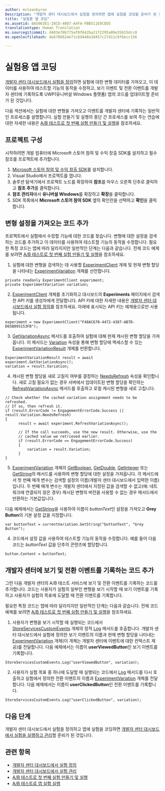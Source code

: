 ```yaml
---
author: mcleanbyron
Description: "개발자 센터 대시보드에서 실험을 정의하면 앱에 실험을 코딩할 준비가 된 것입니다."
title: "실험용 앱 코딩"
ms.assetid: 6A5063E1-28CD-4087-A4FA-FBB511E9CED5
translationtype: Human Translation
ms.sourcegitcommit: d403e78b775af0f842ba2172295a09e35015dcc8
ms.openlocfilehash: 4e6706624e71c6d448a3d457c27d11c9f6ecc156

---
```


# 실험용 앱 코딩

[개발자 센터 대시보드에서 실험을 정의](define-your-experiment-in-the-dev-center-dashboard.md)하면 실험에 대한 변형 데이터를 가져오고, 이 데이터를 사용하여 테스트할 기능의 동작을 수정하고, 보기 이벤트 및 전환 이벤트를 개발자 센터에 기록하도록 UWP(유니버설 Windows 플랫폼) 앱의 코드를 업데이트할 준비가 된 것입니다.

다음 섹션에서는 실험에 대한 변형을 가져오고 이벤트를 개발자 센터에 기록하는 일반적인 프로세스를 설명합니다. 실험 만들기 및 실행의 종단 간 프로세스를 보여 주는 연습에 대한 자세한 내용은 [A/B 테스트로 첫 번째 실험 만들기 및 실행](create-and-run-your-first-experiment-with-a-b-testing.md)을 참조하세요.

## 프로젝트 구성

시작하려면 개발 컴퓨터에 Microsoft 스토어 참여 및 수익 창출 SDK를 설치하고 필수 참조를 프로젝트에 추가합니다.

1. [Microsoft 스토어 참여 및 수익 창출 SDK](http://aka.ms/store-em-sdk)를 설치합니다.
2. Visual Studio에서 프로젝트를 엽니다.
3. 솔루션 탐색기에서 프로젝트 노드를 확장하여 **참조**를 마우스 오른쪽 단추로 클릭하고 **참조 추가**를 클릭합니다.
3. **참조 관리자**에서 **유니버설 Windows**를 확장하고 **확장**을 클릭합니다.
4. SDK 목록에서 **Microsoft 스토어 참여 SDK** 옆의 확인란을 선택하고 **확인**을 클릭합니다.

## 변형 설정을 가져오는 코드 추가

프로젝트에서 실험에서 수정할 기능에 대한 코드를 찾습니다. 변형에 대한 설정을 검색하는 코드를 추가하고 이 데이터를 사용하여 테스트할 기능의 동작을 수정합니다. 필요한 특정 코드는 앱에 따라 달라지지만 일반적인 단계는 다음과 같습니다. 전체 코드 예제를 보려면 [A/B 테스트로 첫 번째 실험 만들기 및 실행](create-and-run-your-first-experiment-with-a-b-testing.md)을 참조하세요.

1. 실험에 대한 변형을 검색하는 데 사용할 [ExperimentClient](https://msdn.microsoft.com/library/windows/apps/microsoft.services.store.engagement.experimentclient.aspx) 개체 및 현재 변형 할당을 나타내는 [ExperimentVariation](https://msdn.microsoft.com/library/windows/apps/microsoft.services.store.engagement.experimentvariation.aspx) 개체를 선언합니다.
```CSharp
private readonly ExperimentClient experiment;
private ExperimentVariation variation;
```

2. [ExperimentClient](https://msdn.microsoft.com/library/windows/apps/microsoft.services.store.engagement.experimentclient.aspx) 개체를 초기화하고 대시보드의 **Experiments** 페이지에서 검색한 API 키를 생성자에게 전달합니다. API 키에 대한 자세한 내용은 [개발자 센터 대시보드에서 실험 정의](define-your-experiment-in-the-dev-center-dashboard.md#generate-an-api-key)를 참조하세요. 아래에 표시되는 API 키는 예제용으로만 사용됩니다.
```CSharp
experiment = new ExperimentClient("F48AC670-4472-4387-AB7D-D65B095153FB");
```

3. [GetVariationAsync](https://msdn.microsoft.com/library/windows/apps/microsoft.services.store.engagement.experimentclient.getvariationasync.aspx) 메서드를 호출하여 실험에 대해 현재 캐시된 변형 할당을 가져옵니다. 이 메서드는 [Variation](https://msdn.microsoft.com/library/windows/apps/microsoft.services.store.engagement.experimentvariationresult.variation.aspx) 속성을 통해 변형 할당에 액세스할 수 있는 [ExperimentVariationResult](https://msdn.microsoft.com/library/windows/apps/microsoft.services.store.engagement.experimentvariationresult.aspx) 개체를 반환합니다.
```CSharp
ExperimentVariationResult result = await experiment.GetVariationAsync();
variation = result.Variation;
```

4. 캐시된 변형 할당을 새로 고칠지 여부를 결정하는 [NeedsRefresh](https://msdn.microsoft.com/library/windows/apps/microsoft.services.store.engagement.experimentvariation.needsrefresh.aspx) 속성을 확인합니다. 새로 고칠 필요가 없는 경우 서버에서 업데이트된 변형 할당을 확인하는 [RefreshVariationAsync](https://msdn.microsoft.com/library/windows/apps/microsoft.services.store.engagement.experimentclient.refreshvariationasync.aspx) 메서드를 호출하고 로컬 캐시된 변형을 새로 고칩니다.
```CSharp
// Check whether the cached variation assignment needs to be refreshed.
// If so, then refresh it.
if (result.ErrorCode != EngagementErrorCode.Success || result.Variation.NeedsRefresh)
{
      result = await experiment.RefreshVariationAsync();

      // If the call succeeds, use the new result. Otherwise, use the
      // cached value we retrieved earlier.
      if (result.ErrorCode == EngagementErrorCode.Success)
      {
          variation = result.Variation;
      }
}
```

5. [ExperimentVariation](https://msdn.microsoft.com/library/windows/apps/microsoft.services.store.engagement.experimentvariation.aspx) 개체의 [GetBoolean](https://msdn.microsoft.com/library/windows/apps/microsoft.services.store.engagement.experimentvariation.getboolean.aspx), [GetDouble](https://msdn.microsoft.com/library/windows/apps/microsoft.services.store.engagement.experimentvariation.getdouble.aspx), [GetInteger](https://msdn.microsoft.com/library/windows/apps/microsoft.services.store.engagement.experimentvariation.getinteger.aspx) 또는 [GetString](https://msdn.microsoft.com/library/windows/apps/microsoft.services.store.engagement.experimentvariation.getstring.aspx)의 메서드를 사용하여 변형 할당에 대한 설정을 가져옵니다. 각 메서드에서 첫 번째 매개 변수는 검색할 설정의 이름(개발자 센터 대시보드에서 입력한 이름)입니다. 두 번째 매개 변수는 개발자 센터에서 지정된 값을 검색할 수 없고(예: 네트워크에 연결되지 않은 경우) 캐시된 변형의 버전을 사용할 수 없는 경우 메서드에서 반환하는 기본값입니다.

  다음 예제에서는 [GetString](https://msdn.microsoft.com/library/windows/apps/microsoft.services.store.engagement.experimentvariation.getstring.aspx)을 사용하여 이름이 *buttonText*인 설정을 가져오고 **Grey Button**의 기본 설정 값을 지정합니다.
```CSharp
var buttonText = currentVariation.GetString("buttonText", "Grey Button");
```
4. 코드에서 설정 값을 사용하여 테스트할 기능의 동작을 수정합니다. 예를 들어 다음 코드는 *buttonText* 값을 단추의 콘텐츠에 할당합니다.
```CSharp
button.Content = buttonText;
```

## 개발자 센터에 보기 및 전환 이벤트를 기록하는 코드 추가

그런 다음 개발자 센터의 A/B 테스트 서비스에 보기 및 전환 이벤트를 기록하는 코드를 추가합니다. 코드는 사용자가 실험의 일부인 변형을 보기 시작할 때 보기 이벤트를 기록하고 사용자가 실험의 목표에 도달할 때 전환 이벤트를 기록합니다.

필요한 특정 코드는 앱에 따라 달라지지만 일반적인 단계는 다음과 같습니다. 전체 코드 예제를 보려면 [A/B 테스트로 첫 번째 실험 만들기 및 실행](create-and-run-your-first-experiment-with-a-b-testing.md)을 참조하세요.

1. 사용자가 변형을 보기 시작할 때 실행되는 코드에서 [StoreServicesCustomEvents](https://msdn.microsoft.com/library/windows/apps/microsoft.services.store.engagement.storeservicescustomevents.aspx) 개체의 정적 [Log](https://msdn.microsoft.com/library/windows/apps/microsoft.services.store.engagement.storeservicescustomevents.log.aspx) 메서드를 호출합니다. 개발자 센터 대시보드에서 실험에 정의한 보기 이벤트의 이름과 현재 변형 할당을 나타내는 [ExperimentVariation](https://msdn.microsoft.com/library/windows/apps/microsoft.services.store.engagement.experimentvariation.aspx) 개체(이 개체는 개발자 센터에 이벤트에 대한 컨텍스트 제공)를 전달합니다. 다음 예제에서는 이름이 **userViewedButton**인 보기 이벤트를 기록합니다.
```CSharp
StoreServicesCustomEvents.Log("userViewedButton", variation);
```
2. 사용자가 실험 목표 중 하나에 도달할 때 실행되는 코드에서 [Log](https://msdn.microsoft.com/library/windows/apps/microsoft.services.store.engagement.storeservicescustomevents.log.aspx) 메서드를 다시 호출하고 실험에서 정의한 전환 이벤트의 이름과 [ExperimentVariation](https://msdn.microsoft.com/library/windows/apps/microsoft.services.store.engagement.experimentvariation.aspx) 개체를 전달합니다. 다음 예제에서는 이름이 **userClickedButton**인 전환 이벤트를 기록합니다.
```CSharp
StoreServicesCustomEvents.Log("userClickedButton", variation);
```

## 다음 단계

개발자 센터 대시보드에서 실험을 정의하고 앱에 실험을 코딩하면 [개발자 센터 대시보드에서 실험을 실행하고 관리](manage-your-experiment.md)할 준비가 된 것입니다.

## 관련 항목

  * [개발자 센터 대시보드에서 실험 정의](define-your-experiment-in-the-dev-center-dashboard.md)
  * [개발자 센터 대시보드에서 실험 관리](manage-your-experiment.md)
  * [A/B 테스트로 첫 번째 실험 만들기 및 실행](create-and-run-your-first-experiment-with-a-b-testing.md)
  * [A/B 테스트로 앱 실험 실행](run-app-experiments-with-a-b-testing.md)



<!--HONumber=Jun16_HO4-->


